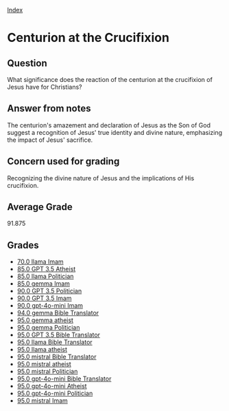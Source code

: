 
[Index](../../index.md)
# Centurion at the Crucifixion
## Question
What significance does the reaction of the centurion at the crucifixion of Jesus have for Christians?

## Answer from notes
The centurion's amazement and declaration of Jesus as the Son of God suggest a recognition of Jesus' true identity and divine nature, emphasizing the impact of Jesus' sacrifice.

## Concern used for grading
Recognizing the divine nature of Jesus and the implications of His crucifixion.

## Average Grade
91.875

## Grades
 * [70.0 llama Imam](../answers/llama_Imam/Centurion_at_the_Crucifixion.md)
 * [85.0 GPT 3.5 Atheist](../answers/GPT_3.5_Atheist/Centurion_at_the_Crucifixion.md)
 * [85.0 llama Politician](../answers/llama_Politician/Centurion_at_the_Crucifixion.md)
 * [85.0 gemma Imam](../answers/gemma_Imam/Centurion_at_the_Crucifixion.md)
 * [90.0 GPT 3.5 Politician](../answers/GPT_3.5_Politician/Centurion_at_the_Crucifixion.md)
 * [90.0 GPT 3.5 Imam](../answers/GPT_3.5_Imam/Centurion_at_the_Crucifixion.md)
 * [90.0 gpt-4o-mini Imam](../answers/gpt-4o-mini_Imam/Centurion_at_the_Crucifixion.md)
 * [94.0 gemma Bible Translator](../answers/gemma_Bible_Translator/Centurion_at_the_Crucifixion.md)
 * [95.0 gemma atheist](../answers/gemma_atheist/Centurion_at_the_Crucifixion.md)
 * [95.0 gemma Politician](../answers/gemma_Politician/Centurion_at_the_Crucifixion.md)
 * [95.0 GPT 3.5 Bible Translator](../answers/GPT_3.5_Bible_Translator/Centurion_at_the_Crucifixion.md)
 * [95.0 llama Bible Translator](../answers/llama_Bible_Translator/Centurion_at_the_Crucifixion.md)
 * [95.0 llama atheist](../answers/llama_atheist/Centurion_at_the_Crucifixion.md)
 * [95.0 mistral Bible Translator](../answers/mistral_Bible_Translator/Centurion_at_the_Crucifixion.md)
 * [95.0 mistral atheist](../answers/mistral_atheist/Centurion_at_the_Crucifixion.md)
 * [95.0 mistral Politician](../answers/mistral_Politician/Centurion_at_the_Crucifixion.md)
 * [95.0 gpt-4o-mini Bible Translator](../answers/gpt-4o-mini_Bible_Translator/Centurion_at_the_Crucifixion.md)
 * [95.0 gpt-4o-mini Atheist](../answers/gpt-4o-mini_Atheist/Centurion_at_the_Crucifixion.md)
 * [95.0 gpt-4o-mini Politician](../answers/gpt-4o-mini_Politician/Centurion_at_the_Crucifixion.md)
 * [95.0 mistral Imam](../answers/mistral_Imam/Centurion_at_the_Crucifixion.md)
